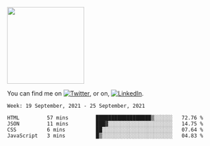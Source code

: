 <!-- ![visitors](https://visitor-badge.glitch.me/badge?page_id=page.id) -->

<img height="180em" src="https://github-readme-stats.vercel.app/api?username=alihernandez&show_icons=true&hide_border=true&&count_private=true&include_all_commits=true" />

<!-- Actual text -->

You can find me on [![Twitter][1.2]][1], or on, [![LinkedIn][2.2]][2].

<!-- Icons -->

[1.2]: http://i.imgur.com/wWzX9uB.png (twitter icon without padding)
[2.2]: https://raw.githubusercontent.com/MartinHeinz/MartinHeinz/master/linkedin-3-16.png (LinkedIn icon without padding)

<!-- Links to your social media accounts -->

[1]: https://twitter.com/phantomramen
[2]: https://www.linkedin.com/in/ali-hernandez-96b1b71a9/

<!--START_SECTION:waka-->
```text
Week: 19 September, 2021 - 25 September, 2021

HTML         57 mins         ██████████████████▒░░░░░░   72.76 % 
JSON         11 mins         ███▓░░░░░░░░░░░░░░░░░░░░░   14.75 % 
CSS          6 mins          ██░░░░░░░░░░░░░░░░░░░░░░░   07.64 % 
JavaScript   3 mins          █▒░░░░░░░░░░░░░░░░░░░░░░░   04.83 % 
```
<!--END_SECTION:waka-->
